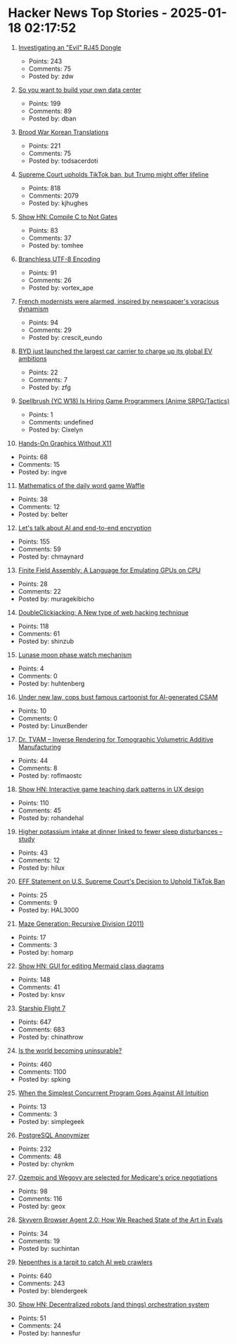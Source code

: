 # Hacker News Top Stories - 2025-01-18 02:17:52

1. [Investigating an "Evil" RJ45 Dongle](https://lcamtuf.substack.com/p/investigating-an-evil-rj45-dongle)
   - Points: 243
   - Comments: 75
   - Posted by: zdw

2. [So you want to build your own data center](https://blog.railway.com/p/data-center-build-part-one)
   - Points: 199
   - Comments: 89
   - Posted by: dban

3. [Brood War Korean Translations](https://blog.sourcedive.net/brood-war-korean-translations/)
   - Points: 221
   - Comments: 75
   - Posted by: todsacerdoti

4. [Supreme Court upholds TikTok ban, but Trump might offer lifeline](https://www.cnbc.com/2025/01/17/supreme-court-rules-to-uphold-tiktok-ban.html)
   - Points: 818
   - Comments: 2079
   - Posted by: kjhughes

5. [Show HN: Compile C to Not Gates](https://github.com/tomhea/c2fj)
   - Points: 83
   - Comments: 37
   - Posted by: tomhee

6. [Branchless UTF-8 Encoding](https://cceckman.com/writing/branchless-utf8-encoding/)
   - Points: 91
   - Comments: 26
   - Posted by: vortex_ape

7. [French modernists were alarmed, inspired by newspaper's voracious dynamism](https://aeon.co/essays/the-french-modernists-loathed-and-loved-the-mass-media-of-their-day)
   - Points: 94
   - Comments: 29
   - Posted by: crescit_eundo

8. [BYD just launched the largest car carrier to charge up its global EV ambitions](https://electrek.co/2025/01/17/byd-launches-worlds-largest-car-carrier-fuel-global-ev-takeover/)
   - Points: 22
   - Comments: 7
   - Posted by: zfg

9. [Spellbrush (YC W18) Is Hiring Game Programmers (Anime SRPG/Tactics)](undefined)
   - Points: 1
   - Comments: undefined
   - Posted by: Cixelyn

10. [Hands-On Graphics Without X11](https://blogsystem5.substack.com/p/netbsd-graphics-wo-x11)
   - Points: 68
   - Comments: 15
   - Posted by: ingve

11. [Mathematics of the daily word game Waffle](https://arxiv.org/abs/2501.09286)
   - Points: 38
   - Comments: 12
   - Posted by: belter

12. [Let's talk about AI and end-to-end encryption](https://blog.cryptographyengineering.com/2025/01/17/lets-talk-about-ai-and-end-to-end-encryption/)
   - Points: 155
   - Comments: 59
   - Posted by: chmaynard

13. [Finite Field Assembly: A Language for Emulating GPUs on CPU](https://leetarxiv.substack.com/p/emulating-a-gpu-on-a-cpu-using-finite)
   - Points: 28
   - Comments: 22
   - Posted by: muragekibicho

14. [DoubleClickjacking: A New type of web hacking technique](https://www.paulosyibelo.com/2024/12/doubleclickjacking-what.html)
   - Points: 118
   - Comments: 61
   - Posted by: shinzub

15. [Lunase moon phase watch mechanism](https://genuineideas.com/ArticlesIndex/phase.html)
   - Points: 4
   - Comments: 0
   - Posted by: huhtenberg

16. [Under new law, cops bust famous cartoonist for AI-generated CSAM](https://arstechnica.com/tech-policy/2025/01/under-new-law-cops-bust-famous-cartoonist-for-ai-generated-child-sex-abuse-images/)
   - Points: 10
   - Comments: 0
   - Posted by: LinuxBender

17. [Dr. TVAM – Inverse Rendering for Tomographic Volumetric Additive Manufacturing](https://github.com/rgl-epfl/drtvam)
   - Points: 44
   - Comments: 8
   - Posted by: roflmaostc

18. [Show HN: Interactive game teaching dark patterns in UX design](https://games.productartistry.com/games/dark-patterns)
   - Points: 110
   - Comments: 45
   - Posted by: rohandehal

19. [Higher potassium intake at dinner linked to fewer sleep disturbances – study](https://www.nutraingredients-asia.com/Article/2025/01/07/higher-potassium-intake-at-dinner-linked-to-fewer-sleep-disturbances/)
   - Points: 43
   - Comments: 12
   - Posted by: hilux

20. [EFF Statement on U.S. Supreme Court's Decision to Uphold TikTok Ban](https://www.eff.org/deeplinks/2025/01/eff-statement-us-supreme-courts-decision-uphold-tiktok-ban)
   - Points: 25
   - Comments: 9
   - Posted by: HAL3000

21. [Maze Generation: Recursive Division (2011)](http://weblog.jamisbuck.org/2011/1/12/maze-generation-recursive-division-algorithm)
   - Points: 17
   - Comments: 3
   - Posted by: homarp

22. [Show HN: GUI for editing Mermaid class diagrams](https://docs.mermaidchart.com/blog/posts/gui-for-editing-mermaid-class-diagrams)
   - Points: 148
   - Comments: 41
   - Posted by: knsv

23. [Starship Flight 7](https://www.spacex.com/launches/mission/?missionId=starship-flight-7?submit)
   - Points: 647
   - Comments: 683
   - Posted by: chinathrow

24. [Is the world becoming uninsurable?](https://charleshughsmith.substack.com/p/is-the-world-becoming-uninsurable)
   - Points: 460
   - Comments: 1100
   - Posted by: spking

25. [When the Simplest Concurrent Program Goes Against All Intuition](https://wyounas.github.io/concurrency/2025/01/13/when-a-simple-concurrent-program-goes-against-all-intuition/)
   - Points: 13
   - Comments: 3
   - Posted by: simplegeek

26. [PostgreSQL Anonymizer](https://postgresql-anonymizer.readthedocs.io/en/stable/)
   - Points: 232
   - Comments: 48
   - Posted by: chynkm

27. [Ozempic and Wegovy are selected for Medicare's price negotiations](https://apnews.com/article/drug-prices-medicare-biden-trump-aae2271614f5959b484e5f081313f2e1)
   - Points: 98
   - Comments: 116
   - Posted by: geox

28. [Skyvern Browser Agent 2.0: How We Reached State of the Art in Evals](https://blog.skyvern.com/skyvern-2-0-state-of-the-art-web-navigation-with-85-8-on-webvoyager-eval/)
   - Points: 34
   - Comments: 19
   - Posted by: suchintan

29. [Nepenthes is a tarpit to catch AI web crawlers](https://zadzmo.org/code/nepenthes/)
   - Points: 640
   - Comments: 243
   - Posted by: blendergeek

30. [Show HN: Decentralized robots (and things) orchestration system](https://docs.p2p.industries)
   - Points: 51
   - Comments: 24
   - Posted by: hannesfur

